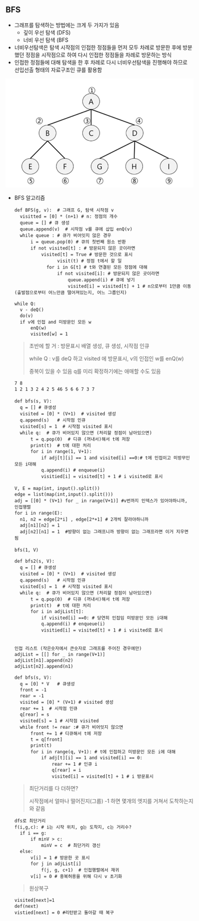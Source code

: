 ## BFS

* 그래프를 탐색하는 방법에는 크게 두 가지가 있음
  * 깊이 우선 탐색 (DFS)
  * 너비 우선 탐색 (BFS
* 너비우선탐색은 탐색 시작점의 인접한 정점들을 먼저 모두 차례로 방문한 후에 방분했던 정점을 시작점으로 하여 다시 인접한 정점들을 차례로 방문하는 방식
* 인접한 정점들에 대해 탐색을 한 후 차례로 다시 너비우선탐색을 진행해야 하므로 선입선출 형태의 자료구조인 큐를 활용함

![image-20211213220922635](05_BFS.assets/image-20211213220922635.png)

+ BFS 알고리즘

  ```
  def BFS(g, v):  # 그래프 G, 탐색 시작점 v
  	visitted = [0] * (n+1) # n: 정점의 개수
  	queue = [] # 큐 생성
  	queue.append(v)  # 시작점 v를 큐에 삽입 enQ(v)
  	while queue : # 큐가 비어잇지 않은 경우
  		i = queue.pop(0) # 큐의 첫번째 원소 반환
  		if not visited[t] : # 방문되지 않은 곳이라면
  			visited[t] = True # 방문한 것으로 표시
                  visit(t) # 정점 t에서 할 일
              for i in G[t] # t와 연결된 모든 정점에 대해
                  if not visited[i]: # 방문되지 않은 곳이라면
                      queue.append(i) # 큐에 넣기
                      visited[i] = visited[t] + 1 # n으로부터 1만큼 이동 (출발점으로부터 어느만큼 떨어져있는지, 어느 그룹인지)
  ```

  ```
  while Q:
  	v - deQ()
  	do(v)
  	if v에 인접 and 미방문인 모든 w
  		enQ(w)
  		visited[w] = 1
  ```

  > 초반에 할 거 : 방문표시 배열 생성, 큐 생성,  시작점 인큐
  >
  > while Q : v를 deQ 하고 visited 에 방문표시, v의 인접인 w를 enQ(w)
  >
  > 중복이 있을 수 있음 q를 미리 확정하기에는 애매할 수도 있음

  ```
  7 8
  1 2 1 3 2 4 2 5 46 5 6 6 7 3 7
  
  def bfs(s, V):
  	q = [] # 큐생성
  	visited = [0] * (V+1)  # visited 생성
  	q.append(s)   # 시작점 인큐
  	visited[s] = 1  # 시작점 visited 표시
  	while q:  # 큐가 비어있지 않으면 (처리할 정점이 남아있으면)
  		t = q.pop(0)  # 디큐 (꺼내서)해서 t에 저장
  		print(t)  # t에 대한 처리
  		for i in range(1, V+1):
  			if adj[t][i] == 1 and visited[i] ==0:# t에 인접이고 미방무인 모든 i대해
  			q.append(i) # enqueue(i)
  			visitied[i] = visited[t] + 1 # i visited로 표시
  
  V, E = map(int, input().split())
  edge = list(map(int,input().split()))
  adj = [[0] * (V+1) for _ in range(V+1)] #v번까지 인덱스가 있어야하니까, 인접행렬
  for i in range(E):
  	n1, n2 = edge[2*i] , edge[2*+1] # 2개씩 잘라야하니까
  	adj[n1][n2] = 1
  	adj[n2][n1] = 1  #방향이 없는 그래프니까 방향이 없는 그래프라면 이거 지우면 됨
  	
  bfs(1, V)
  ```

  ```
  def bfs2(s, V):
  	q = [] # 큐생성
  	visited = [0] * (V+1)  # visited 생성
  	q.append(s)   # 시작점 인큐
  	visited[s] = 1  # 시작점 visited 표시
  	while q:  # 큐가 비어있지 않으면 (처리할 정점이 남아있으면)
  		t = q.pop(0)  # 디큐 (꺼내서)해서 t에 저장
  		print(t)  # t에 대한 처리
  		for i in adjList[t]:
  			if visited[i] ==0: # 당연히 인접임 미방문인 모든 i대해
  			q.append(i) # enqueue(i)
  			visitied[i] = visited[t] + 1 # i visited로 표시
  
  
  인접 리스트 (작은숫자에서 큰숫자로 그래프를 주어진 경우에만)
  adjList = [[] for _ in range(V+1)]
  adjList[n1].append(n2)
  adjList[n2].append(n1)
  ```

  ```
  def bfs(s, V):
  	q = [0] * V   # 큐생성
  	front = -1
  	rear = -1
  	visited = [0] * (V+1) # visited 생성
  	rear += 1  # 시작점 인큐
  	q[rear] = s
  	visited[s] = 1 # 시작점 visited
  	while front != rear :# 큐가 비어잇지 않으면
  		front += 1 # 디큐해서 t에 저장
  		t = q[front]
  		print(t)
  		for i in range(q, V+1): # t에 인접하고 미방문인 모든 i에 대해
  			if adj[t][i] == 1 and visited[i] == 0:
  				rear += 1 # 인큐 i
  				q[rear] = i
  				visited[i] = visited[t] + 1 # i 방문표시
  ```

  > 최단거리를 다 더하면?
  >
  > 시작점에서 얼마나 떨어진지(그룹) -1 하면 몇개의 엣지를 거쳐서 도착하는지와 같음

  ```
  dfs로 최단거리
  f(i,g,c): # i는 시작 위치, g는 도착지, c는 거리수?
  	if i == g:
  		if minV > c:
  			minV = c  # 최단거리 갱신
  	else:
  		v[i] = 1 # 방문한 곳 표시 
  		for j in adjList[i]
  			f(j, g, c+1)  # 인접행렬에서 재귀
  		v[i] = 0 # 중복허용을 위해 다시 v 초기화
  ```

  > 원상복구

  ```
  visited[next]=1
  def(next)
  vistied[next] = 0 #리턴받고 돌아갈 때 복구
  ```

  